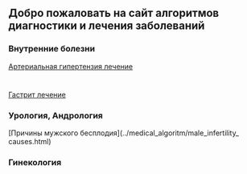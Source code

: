 ## Добро пожаловать на сайт алгоритмов диагностики и лечения заболеваний
### Внутренние болезни
[Артериальная гипертензия лечение](../medical_algoritm/hypertension_treatment.html)
#
[Гастрит лечение](../medical_algoritm/gastritis_treatment.html)
### Урология, Андрология
[Причины мужского бесплодия](../medical_algoritm/male_infertility_ causes.html)
### Гинекология
